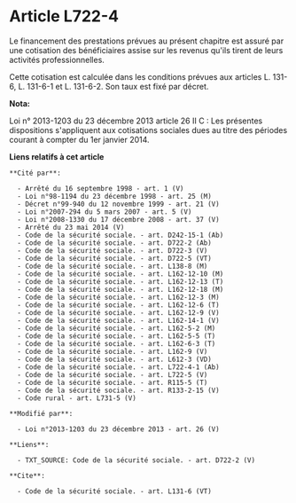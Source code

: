 # Article L722-4

Le financement des prestations prévues au présent chapitre est assuré par une cotisation des bénéficiaires assise sur les
revenus qu'ils tirent de leurs activités professionnelles. 

Cette cotisation est calculée dans les conditions prévues aux articles L. 131-6, L. 131-6-1 et L. 131-6-2. Son taux est fixé
par décret.

**Nota:**

Loi n° 2013-1203 du 23 décembre 2013 article 26 II C : Les présentes dispositions s'appliquent aux cotisations sociales dues
au titre des périodes courant à compter du 1er janvier 2014.

**Liens relatifs à cet article**

	**Cité par**:

	  - Arrêté du 16 septembre 1998 - art. 1 (V)
	  - Loi n°98-1194 du 23 décembre 1998 - art. 25 (M)
	  - Décret n°99-940 du 12 novembre 1999 - art. 21 (V)
	  - Loi n°2007-294 du 5 mars 2007 - art. 5 (V)
	  - Loi n°2008-1330 du 17 décembre 2008 - art. 37 (V)
	  - Arrêté du 23 mai 2014 (V)
	  - Code de la sécurité sociale. - art. D242-15-1 (Ab)
	  - Code de la sécurité sociale. - art. D722-2 (Ab)
	  - Code de la sécurité sociale. - art. D722-3 (V)
	  - Code de la sécurité sociale. - art. D722-5 (VT)
	  - Code de la sécurité sociale. - art. L138-8 (M)
	  - Code de la sécurité sociale. - art. L162-12-10 (M)
	  - Code de la sécurité sociale. - art. L162-12-13 (T)
	  - Code de la sécurité sociale. - art. L162-12-18 (M)
	  - Code de la sécurité sociale. - art. L162-12-3 (M)
	  - Code de la sécurité sociale. - art. L162-12-6 (T)
	  - Code de la sécurité sociale. - art. L162-12-9 (V)
	  - Code de la sécurité sociale. - art. L162-14-1 (V)
	  - Code de la sécurité sociale. - art. L162-5-2 (M)
	  - Code de la sécurité sociale. - art. L162-5-5 (T)
	  - Code de la sécurité sociale. - art. L162-6-3 (T)
	  - Code de la sécurité sociale. - art. L162-9 (V)
	  - Code de la sécurité sociale. - art. L612-3 (VD)
	  - Code de la sécurité sociale. - art. L722-4-1 (Ab)
	  - Code de la sécurité sociale. - art. L722-5 (V)
	  - Code de la sécurité sociale. - art. R115-5 (T)
	  - Code de la sécurité sociale. - art. R133-2-15 (V)
	  - Code rural - art. L731-5 (V)

	**Modifié par**:

	  - Loi n°2013-1203 du 23 décembre 2013 - art. 26 (V)

	**Liens**:

	  - TXT_SOURCE: Code de la sécurité sociale. - art. D722-2 (V)

	**Cite**:

	  - Code de la sécurité sociale. - art. L131-6 (VT)
